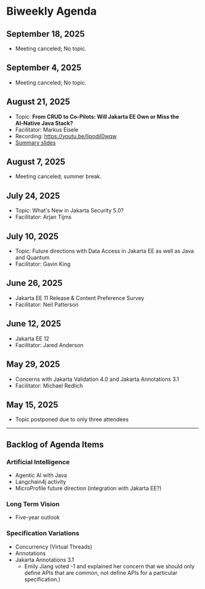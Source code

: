 # Biweekly Agenda

## September 18, 2025

* Meeting canceled; No topic.

## September 4, 2025

* Meeting canceled; No topic.


## August 21, 2025

* Topic: **From CRUD to Co‑Pilots: Will Jakarta EE Own or Miss the AI‑Native Java Stack?**
* Facilitator: Markus Eisele
* Recording: https://youtu.be/lipodiI0wqw
* <a href="https://github.com/jakartaee/jakartaee-future-directions/blob/main/transcripts/JakartaEE-FutureDirections-AI-Meets-Enterprise.pdf">Summary slides</a>

## August 7, 2025

* Meeting canceled; summer break.

## July 24, 2025

* Topic: What's New in Jakarta Security 5.0?
* Facilitator: Arjan Tijms

## July 10, 2025

* Topic: Future directions with Data Access in Jakarta EE as well as Java and Quantum
* Facilitator: Gavin King
  
## June 26, 2025

* Jakarta EE 11 Release & Content Preference Survey
* Facilitator: Neil Patterson

## June 12, 2025

* Jakarta EE 12
* Facilitator: Jared Anderson

## May 29, 2025

* Concerns with Jakarta Validation 4.0 and Jakarta Annotations 3.1
* Facilitator: Michael Redlich

## May 15, 2025

* Topic postponed due to only three attendees

---

## Backlog of Agenda Items

### Artificial Intelligence

* Agentic AI with Java
* Langchain4j activity
* MicroProfile future direction (integration with Jakarta EE?)

### Long Term Vision

* Five-year outlook

### Specification Variations

* Concurrency (Virtual Threads) 
* Annotations
* Jakarta Annotations 3.1
  * Emily Jiang voted -1 and explained her concern that we should only define APIs that are common, not define APIs for a particular specification.)
